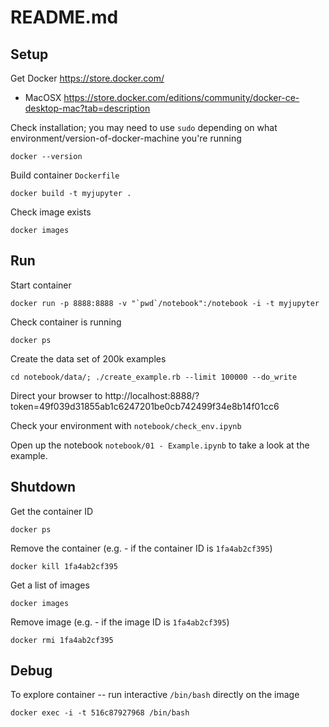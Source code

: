 # README.md

## Setup

Get Docker https://store.docker.com/

* MacOSX https://store.docker.com/editions/community/docker-ce-desktop-mac?tab=description

Check installation; you may need to use `sudo` depending on what environment/version-of-docker-machine you're running

```
docker --version
```

Build container `Dockerfile`

```
docker build -t myjupyter .
```

Check image exists

```
docker images
```





## Run

Start container

```
docker run -p 8888:8888 -v "`pwd`/notebook":/notebook -i -t myjupyter
```

Check container is running

```
docker ps
```

Create the data set of 200k examples

    cd notebook/data/; ./create_example.rb --limit 100000 --do_write
Direct your browser to http://localhost:8888/?token=49f039d31855ab1c6247201be0cb742499f34e8b14f01cc6 



Check your environment with `notebook/check_env.ipynb`



Open up the notebook `notebook/01 - Example.ipynb` to take a look at the example.  





## Shutdown

Get the container ID

```
docker ps
```

Remove the container (e.g. - if the container ID is `1fa4ab2cf395`)

```
docker kill 1fa4ab2cf395
```

Get a list of images

```
docker images
```

Remove image (e.g. - if the image ID is `1fa4ab2cf395`)

```
docker rmi 1fa4ab2cf395
```





## Debug

To explore container -- run interactive `/bin/bash` directly on the image

```
docker exec -i -t 516c87927968 /bin/bash
```

